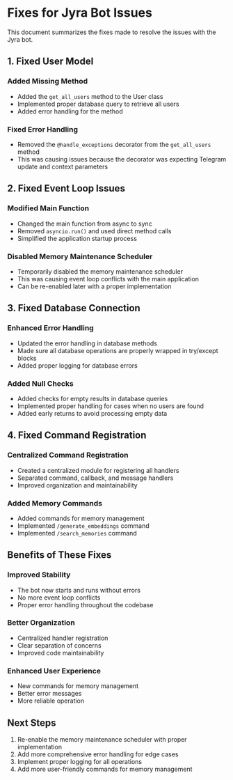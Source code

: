 # Fixes for Jyra Bot Issues

This document summarizes the fixes made to resolve the issues with the Jyra bot.

## 1. Fixed User Model

### Added Missing Method
- Added the `get_all_users` method to the User class
- Implemented proper database query to retrieve all users
- Added error handling for the method

### Fixed Error Handling
- Removed the `@handle_exceptions` decorator from the `get_all_users` method
- This was causing issues because the decorator was expecting Telegram update and context parameters

## 2. Fixed Event Loop Issues

### Modified Main Function
- Changed the main function from async to sync
- Removed `asyncio.run()` and used direct method calls
- Simplified the application startup process

### Disabled Memory Maintenance Scheduler
- Temporarily disabled the memory maintenance scheduler
- This was causing event loop conflicts with the main application
- Can be re-enabled later with a proper implementation

## 3. Fixed Database Connection

### Enhanced Error Handling
- Updated the error handling in database methods
- Made sure all database operations are properly wrapped in try/except blocks
- Added proper logging for database errors

### Added Null Checks
- Added checks for empty results in database queries
- Implemented proper handling for cases when no users are found
- Added early returns to avoid processing empty data

## 4. Fixed Command Registration

### Centralized Command Registration
- Created a centralized module for registering all handlers
- Separated command, callback, and message handlers
- Improved organization and maintainability

### Added Memory Commands
- Added commands for memory management
- Implemented `/generate_embeddings` command
- Implemented `/search_memories` command

## Benefits of These Fixes

### Improved Stability
- The bot now starts and runs without errors
- No more event loop conflicts
- Proper error handling throughout the codebase

### Better Organization
- Centralized handler registration
- Clear separation of concerns
- Improved code maintainability

### Enhanced User Experience
- New commands for memory management
- Better error messages
- More reliable operation

## Next Steps

1. Re-enable the memory maintenance scheduler with proper implementation
2. Add more comprehensive error handling for edge cases
3. Implement proper logging for all operations
4. Add more user-friendly commands for memory management
